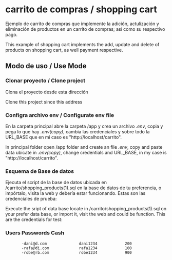 # carrito de compras / shopping cart
Ejemplo de carrito de compras que implemente la adición, actulización y eliminación de productos en un carrito de compras; así como su respectivo pago.

This example of shopping cart implements the add, update and delete of products on shopping cart, as well payment respective.

## Modo de uso / Use Mode

### Clonar proyecto / Clone project
Clona el proyecto desde esta dirección

Clone this project since this address

### Configra archivo env / Configurate env file
En la carpeta principal abre la carpeta /app y crea un archivo *.env*, copia y pega lo que hay *.env(copy)*, cambia las credenciales y sobre todo la URL_BASE que en mi caso es "http://localhost/carrito".

In principal folder open /app folder and create an file *.env*, copy and paste data ubicate in *.env(copy)*, change credentials and URL_BASE, in my case is "http://localhost/carrito".

### Esquema de Base de datos
Ejecuta el script de la base de datos ubicada en /carrito/shopping_products(1).sql en la base de datos de tu preferencia, o impórtalo, visita la web y debería estar funcionando. Estas son las credenciales de prueba:

Execute the sript of data base locate in /carrito/shopping_products(1).sql on your prefer data base, or import it, visit the web and could be function. This are the credentials for test:

###            Users				  Passwords		 Cash
           -dani@d.com 				dani1234			200
           -rafa@di.com				rafa1234			100
           -robe@rb.com				robe1234			900
